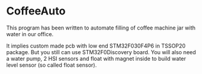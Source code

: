 # CoffeeAuto
This program has been written to automate filling of coffee machine jar with water in our office.

It implies custom made pcb with low end STM32F030F4P6 in TSSOP20 package. But you still can use STM32F0Discovery board.
You will also need a water pump, 2 HSI sensors and float with magnet inside to build  water level sensor (so called float sensor).
